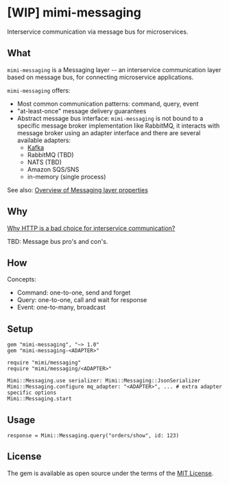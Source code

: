 # [WIP] mimi-messaging

Interservice communication via message bus for microservices.

## What

`mimi-messaging` is a Messaging layer -- an interservice
communication layer based on message bus, for connecting microservice applications.

`mimi-messaging` offers:

* Most common communication patterns: command, query, event
* "at-least-once" message delivery guarantees
* Abstract message bus interface: `mimi-messaging` is not bound to a specific message broker
implementation like RabbitMQ, it interacts with message broker using an adapter interface and
there are several available adapters:
  * [Kafka](https://github.com/kukushkin/mimi-messaging-kafka)
  * RabbitMQ (TBD)
  * NATS (TBD)
  * Amazon SQS/SNS
  * in-memory (single process)


See also: [Overview of Messaging layer properties](docs/Messaging_Layer_Properties.md)

## Why

[Why HTTP is a bad choice for interservice communication?](docs/Why_HTTP_is_a_bad_choice.md)

TBD: Message bus pro's and con's.

## How

Concepts:

* Command: one-to-one, send and forget
* Query: one-to-one, call and wait for response
* Event: one-to-many, broadcast

## Setup

```
gem "mimi-messaging", "~> 1.0"
gem "mimi-messaging-<ADAPTER>"
```

```
require "mimi/messaging"
require "mimi/messaging/<ADAPTER>"

Mimi::Messaging.use serializer: Mimi::Messaging::JsonSerializer
Mimi::Messaging.configure mq_adapter: "<ADAPTER>", ... # extra adapter specific options
Mimi::Messaging.start
```

## Usage

```
response = Mimi::Messaging.query("orders/show", id: 123)
```

## License

The gem is available as open source under the terms of the [MIT License](http://opensource.org/licenses/MIT).

